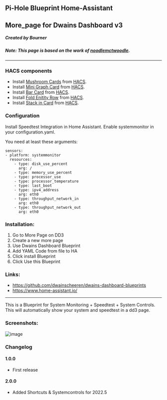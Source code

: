 ## Pi-Hole Blueprint Home-Assistant
## More_page for Dwains Dashboard v3
##### Created by Bourner
##### Note: This page is based on the work of [noodlemctwoodle](https://github.com/noodlemctwoodle). 
---

### HACS components

- Install [Mushroom Cards](https://github.com/piitaya/lovelace-mushroom) from [HACS](https://hacs.xyz).
- Install [Mini Graph Card](https://github.com/kalkih/mini-graph-card) from [HACS](https://hacs.xyz).
- Install [Bar Card](https://github.com/custom-cards/bar-card) from [HACS](https://hacs.xyz).
- Install [Fold Enitity Row](https://github.com/thomasloven/lovelace-fold-entity-row) from [HACS](https://hacs.xyz). 
- Install [Stack in Card](https://github.com/custom-cards/stack-in-card) from [HACS](https://hacs.xyz). 

### Configuration

Install Speedtest Integration in Home Assistant. 
Enable systemmonitor in your configuration.yaml.

You need at least these arguments:

```
sensors:
- platform: systemmonitor
  resources:
    - type: disk_use_percent
      arg: / 
    - type: memory_use_percent      
    - type: processor_use     
    - type: processor_temperature
    - type: last_boot
    - type: ipv4_address
      arg: eth0
    - type: throughput_network_in
      arg: eth0
    - type: throughput_network_out
      arg: eth0   
```      



### Installation: 
  
1.  Go to More Page on DD3
2.  Create a new more page
3.  Use Dwains Dashboard Blueprint
4.  Add YAML Code from file to HA
5.  Click install Blueprint
6.  Click Use this Blueprint


### Links:
* https://github.com/dwainscheeren/dwains-dashboard-blueprints
* https://www.home-assistant.io/

---

This is a Blueprint for System Monitoring + Speedtest + System Controls.
This will automatically show your system and speedtest in a dd3 page.

### Screenshots:

![image](https://user-images.githubusercontent.com/64064679/167079943-fa9571ef-1180-4c49-a8ab-ad4caa2f5a89.png)

### Changelog
#### 1.0.0
- First release
#### 2.0.0
- Added Shortcuts & Systemcontrols for 2022.5



